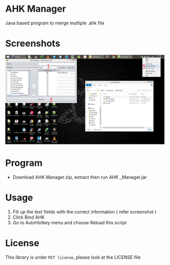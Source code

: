 # AHK Manager
Java based program to merge multiple .ahk file <br>

# Screenshots
<img src="https://raw.githubusercontent.com/lokmanz/ahk-manager/master/screenshots/guide.png" width="500"/>

# Program
- Download AHK Manager.zip, extract then run AHK _Manager.jar


# Usage
1. Fill up the text fields with the correct information ( refer screenshot )
2. Click Bind AHK
3. Go to AutoHotkey menu and choose Reload this script

# License
This library is under ```MIT license```, please look at the LICENSE file
